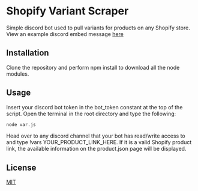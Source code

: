 # Shopify Variant Scraper

Simple discord bot used to pull variants for products on any Shopify store. View an example discord embed message [here](https://zachary-frontend-challenge.herokuapp.com/)

## Installation

Clone the repository and perform npm install to download all the node modules.


## Usage
Insert your discord bot token in the bot_token constant at the top of the script. Open the terminal in the root directory and type the following:
```bash
node var.js
```
Head over to any discord channel that your bot has read/write access to and type !vars YOUR_PRODUCT_LINK_HERE. If it is a valid Shopify product link, the available information on the product.json page will be displayed.

## License
[MIT](https://choosealicense.com/licenses/mit/)